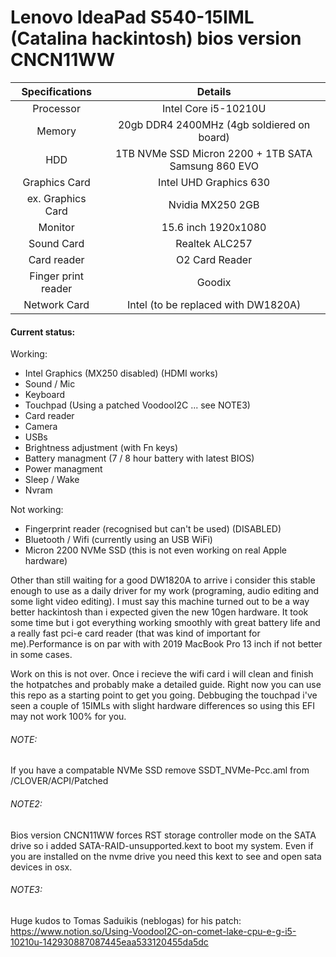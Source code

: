 # Lenovo IdeaPad S540-15IML (Catalina hackintosh) bios version CNCN11WW

| Specifications | Details |
|:-: |:-: |
| Processor | Intel Core i5-10210U  |
| Memory | 20gb DDR4 2400MHz (4gb soldiered on board) |
| HDD | 1TB NVMe SSD Micron 2200 + 1TB SATA Samsung 860 EVO |
| Graphics Card | Intel UHD Graphics 630|
| ex. Graphics Card |  Nvidia MX250 2GB |
| Monitor | 15.6 inch 1920x1080 |
| Sound Card | Realtek ALC257 |
| Card reader | O2 Card Reader |
| Finger print reader | Goodix |
| Network Card | Intel (to be replaced with DW1820A) |

#### Current status:
Working:
- Intel Graphics (MX250 disabled) (HDMI works)
- Sound / Mic 
- Keyboard
- Touchpad (Using a patched VoodooI2C ... see NOTE3)
- Card reader
- Camera
- USBs
- Brightness adjustment (with Fn keys)
- Battery managment (7 / 8 hour battery with latest BIOS)
- Power managment
- Sleep / Wake
- Nvram

Not working:
- Fingerprint reader (recognised but can't be used) (DISABLED)
- Bluetooth / Wifi (currently using an USB WiFi)
- Micron 2200 NVMe SSD (this is not even working on real Apple hardware)

Other than still waiting for a good DW1820A to arrive i consider this stable enough to use as a daily driver for my work (programing, audio editing and some light video editing). I must say this machine turned out to be a way better hackintosh than i expected given the new 10gen hardware. It took some time but i got everything working smoothly with great battery life and a really fast pci-e card reader (that was kind of important for me).Performance is on par with with 2019 MacBook Pro 13 inch if not better in some cases. 

Work on this is not over. Once i recieve the wifi card i will clean and finish the hotpatches and probably make a detailed guide. Right now you can use this repo as a starting point to get you going. Debbuging the touchpad i've seen a couple of 15IMLs with slight hardware differences so using this EFI may not work 100% for you. 

###### NOTE: 
If you have a compatable NVMe SSD remove SSDT_NVMe-Pcc.aml from /CLOVER/ACPI/Patched
###### NOTE2: 
Bios version CNCN11WW forces RST storage controller mode on the SATA drive so i added SATA-RAID-unsupported.kext to boot my system. Even if you are installed on the nvme drive you need this kext to see and open sata devices in osx.
###### NOTE3:
Huge kudos to Tomas Saduikis (neblogas) for his patch:
https://www.notion.so/Using-VoodooI2C-on-comet-lake-cpu-e-g-i5-10210u-142930887087445eaa533120455da5dc